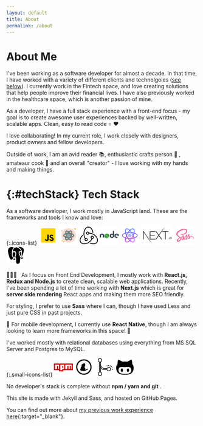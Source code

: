 ```yaml
---
layout: default
title: About
permalink: /about
---
```


About Me
========

I've been working as a software developer for almost a decade. 
In that time, I have worked with a variety of different clients and technolgoies ([see below](#techStack)). 
I currently work in the Fintech space, and love creating solutions that help people improve their financial lives. 
I have also previously worked in the healthcare space, which is another passion of mine.

As a developer, I have a full stack experience with a front-end focus - my goal is to create awesome user experiences 
backed by well-written, scalable apps. Clean, easy to read code = ❤

I love collaborating! In my current role, I work closely with designers, product owners and fellow developers.

Outside of work, I am an avid reader 📚, enthusiastic crafts person 🧶 , amateaur cook 🌱 and an overall "creator" - I 
love working with my hands and making things.

{:#techStack}
Tech Stack
==========

As a software developer, I work mostly in JavaScript land. These are the frameworks and tools I know and love:

{:.icons-list}
![javascript](/assets/images/icons/javascript.png) 
![react.js](/assets/images//icons/react-colourful.png) 
![redux](/assets/images/icons/redux.png) 
![node.js](/assets/images/icons/nodejs.png) 
![react native](/assets/images/icons/react-native.png) 
![next.js](/assets/images/icons/nextjs.png) 
![sass](/assets/images/icons/sass.png) 
![postgresql sql](/assets/images/icons/postgresql.png)

👩🏾‍💻   As I focus on Front End Development, I mostly work with **React.js, Redux and Node.js** to create clean, 
scalable web applications. Recently, I've been spending a lot of time working with **Next.js** which is great for 
**server side rendering** React apps and making them more SEO friendly.

For styling, I prefer to use **Sass** where I can, though I have used Less and just pure CSS in past projects.

📱 For mobile development, I currently use **React Native**, though I am always looking to learn more frameworks in this space! 🙂

I've worked mostly with relational databases using everything from MS SQL Server and Postgres to MySQL.

{:.small-icons-list}
![](/assets/images/icons/npm.png) 
![](/assets/images/icons/yarn.png) 
![](/assets/images/icons/git.png) 
![](/assets/images/icons/octocat.png)

No developer's stack is complete without **npm / yarn and git** .

This site is made with Jekyll and Sass, and hosted on GitHub Pages.

You can find out more about [my previous work experience here](https://www.linkedin.com/in/{{site.linkedin_username}}){:target="_blank"}.